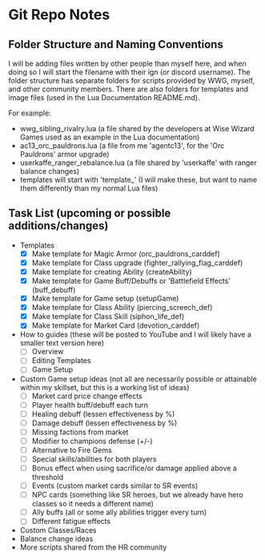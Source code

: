 # Git Repo Notes

## Folder Structure and Naming Conventions

I will be adding files written by other people than myself here, and when doing so I will start the filename with their ign (or discord username). The folder structure has separate folders for scripts provided by WWG, myself, and other community members. There are also folders for templates and image files (used in the Lua Documentation README.md).

For example:

- wwg_sibling_rivalry.lua (a file shared by the developers at Wise Wizard Games used as an example in the Lua documentation)
- ac13_orc_pauldrons.lua (a file from me 'agentc13', for the 'Orc Pauldrons' armor upgrade)
- userkaffe_ranger_rebalance.lua (a file shared by 'userkaffe' with ranger balance changes)
- templates will start with 'template\_' (I will make these, but want to name them differently than my normal Lua files)

## Task List (upcoming or possible additions/changes)

- Templates
  - [x] Make template for Magic Armor (orc_pauldrons_carddef)
  - [x] Make template for Class upgrade (fighter_rallying_flag_carddef)
  - [x] Make template for creating Ability (createAbility)
  - [x] Make template for Game Buff/Debuffs or 'Battlefield Effects' (buff_debuff)
  - [x] Make template for Game setup (setupGame)
  - [x] Make template for Class Ability (piercing_screech_def)
  - [x] Make template for Class Skill (siphon_life_def)
  - [x] Make template for Market Card (devotion_carddef)
- How to guides (these will be posted to YouTube and I will likely have a smaller text version here)
  - [ ] Overview
  - [ ] Editing Templates
  - [ ] Game Setup
- Custom Game setup ideas (not all are necessarily possible or attainable within my skillset, but this is a working list of ideas)
  - [ ] Market card price change effects
  - [ ] Player health buff/debuff each turn
  - [ ] Healing debuff (lessen effectiveness by %)
  - [ ] Damage debuff (lessen effectiveness by %)
  - [ ] Missing factions from market
  - [ ] Modifier to champions defense (+/-)
  - [ ] Alternative to Fire Gems
  - [ ] Special skills/abilities for both players
  - [ ] Bonus effect when using sacrifice/or damage applied above a threshold
  - [ ] Events (custom market cards similar to SR events)
  - [ ] NPC cards (something like SR heroes, but we already have hero classes so it needs a different name)
  - [ ] Ally buffs (all or some ally abilities trigger every turn)
  - [ ] Different fatigue effects
- Custom Classes/Races
- Balance change ideas
- More scripts shared from the HR community
